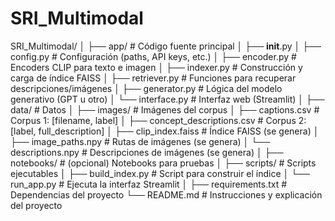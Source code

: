 # SRI_Multimodal

SRI_Multimodal/
│
├── app/                     # Código fuente principal
│   ├── __init__.py
│   ├── config.py            # Configuración (paths, API keys, etc.)
│   ├── encoder.py           # Encoders CLIP para texto e imagen
│   ├── indexer.py           # Construcción y carga de índice FAISS
│   ├── retriever.py         # Funciones para recuperar descripciones/imágenes
│   ├── generator.py         # Lógica del modelo generativo (GPT u otro)
│   └── interface.py         # Interfaz web (Streamlit)
│
├── data/                    # Datos
│   ├── images/              # Imágenes del corpus
│   ├── captions.csv         # Corpus 1: [filename, label]
│   ├── concept_descriptions.csv  # Corpus 2: [label, full_description]
│   ├── clip_index.faiss     # Índice FAISS (se genera)
│   ├── image_paths.npy      # Rutas de imágenes (se genera)
│   └── descriptions.npy     # Descripciones de imágenes (se genera)
│
├── notebooks/               # (opcional) Notebooks para pruebas
│
├── scripts/                 # Scripts ejecutables
│   ├── build_index.py       # Script para construir el índice
│   └── run_app.py           # Ejecuta la interfaz Streamlit
│
├── requirements.txt         # Dependencias del proyecto
└── README.md                # Instrucciones y explicación del proyecto
